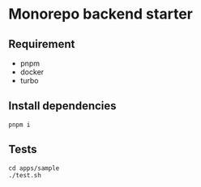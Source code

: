 # Monorepo backend starter

## Requirement

- pnpm
- docker
- turbo

## Install dependencies

```
pnpm i
```

## Tests

```
cd apps/sample
./test.sh
```
